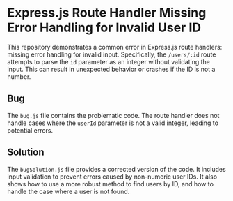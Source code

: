 # Express.js Route Handler Missing Error Handling for Invalid User ID

This repository demonstrates a common error in Express.js route handlers: missing error handling for invalid input.  Specifically, the `/users/:id` route attempts to parse the `id` parameter as an integer without validating the input.  This can result in unexpected behavior or crashes if the ID is not a number.

## Bug

The `bug.js` file contains the problematic code. The route handler does not handle cases where the `userId` parameter is not a valid integer, leading to potential errors.

## Solution

The `bugSolution.js` file provides a corrected version of the code.  It includes input validation to prevent errors caused by non-numeric user IDs.  It also shows how to use a more robust method to find users by ID, and how to handle the case where a user is not found.